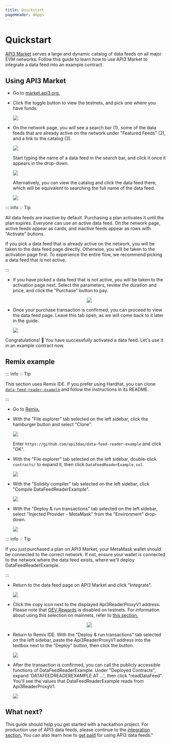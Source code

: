 ```yaml
---
title: Quickstart
pageHeader: dApps
---
```


<PageHeader/>

# Quickstart

[API3 Market](https://market.api3.org/) serves a large and dynamic catalog of data feeds on all major EVM networks.
Follow this guide to learn how to use API3 Market to integrate a data feed into an example contract.

## Using API3 Market

- Go to [market.api3.org.](https://market.api3.org/)

- Click the toggle button to view the testnets, and pick one where you have funds.

  <img src="./images/testnets-toggle.png">

- On the network page, you will see a search bar (1), some of the data feeds that are already active on the network under "Featured Feeds" (2), and a link to the catalog (3).

  <img src="./images/search.png">

  Start typing the name of a data feed in the search bar, and click it once it appears in the drop-down.

  <img src="./images/autocomplete.png">

  Alternatively, you can view the catalog and click the data feed there, which will be equivalent to searching the full name of the data feed.

  <img src="./images/search-results.png">

::: info 💡 Tip

All data feeds are inactive by default.
Purchasing a plan activates it until the plan expires.
Everyone can use an active data feed.
On the network page, active feeds appear as cards, and inactive feeds appear as rows with "Activate" buttons.

If you pick a data feed that is already active on the network, you will be taken to the data feed page directly.
Otherwise, you will be taken to the activation page first.
To experience the entire flow, we recommend picking a data feed that is not active.

:::

- If you have picked a data feed that is not active, you will be taken to the activation page next.
  Select the parameters, review the duration and price, and click the "Purchase" button to pay.

  <center><img src="./images/activate.png"></center>

- Once your purchase transaction is confirmed, you can proceed to view the data feed page.
  Leave this tab open, as we will come back to it later in the guide.

  <img src="./images/data-feed-page.png">

Congratulations! 🎉 You have successfully activated a data feed.
Let's use it in an example contract now.

## Remix example

::: info 💡 Tip

This section uses Remix IDE.
If you prefer using Hardhat, you can clone [`data-feed-reader-example`](https://github.com/api3dao/data-feed-reader-example) and follow the instructions in its README.

:::

- Go to [Remix.](https://remix.ethereum.org)

- With the "File explorer" tab selected on the left sidebar, click the hamburger button and select "Clone".

  <img src="./images/remix-hamburger.png">

  Enter `https://github.com/api3dao/data-feed-reader-example` and click "OK".

- With the "File explorer" tab selected on the left sidebar, double-click `contracts/` to expand it, then click `DataFeedReaderExample.sol`.

  <img src="./images/remix-contract.png">

- With the "Solidity compiler" tab selected on the left sidebar, click "Compile DataFeedReaderExample".

  <img src="./images/remix-compile.png">

- With the "Deploy & run transactions" tab selected on the left sidebar, select "Injected Provider - MetaMask" from the "Environment" drop-down.

  <img src="./images/remix-provider.png">

::: info 💡 Tip

If you just purchased a plan on API3 Market, your MetaMask wallet should be connected to the correct network.
If not, ensure your wallet is connected to the network where the data feed exists, where we'll deploy DataFeedReaderExample.

:::

- Return to the data feed page on API3 Market and click "Integrate".

  <img src="./images/integrate.png">

- Click the copy icon next to the displayed Api3ReaderProxyV1 address.
Please note that [OEV Rewards](/dapps/oev-rewards/) is disabled on testnets.
For information about using this selection on mainnets, refer to [this section.](/dapps/integration/index.md#integration-information)

  <center><img src="./images/proxy-address.png"></center>

- Return to Remix IDE.
  With the "Deploy & run transactions" tab selected on the left sidebar, paste the Api3ReaderProxyV1 address into the textbox next to the "Deploy" button, then click the button.

  <img src="./images/remix-deploy.png">

- After the transaction is confirmed, you can call the publicly accessible functions of DataFeedReaderExample.
  Under "Deployed Contracts", expand 'DATAFEEDREADEREXAMPLE AT ...', then click "readDataFeed".
  You'll see the values that DataFeedReaderExample reads from Api3ReaderProxyV1.

  <img src="./images/remix-read.png">

## What next?

This guide should help you get started with a hackathon project.
For production use of API3 data feeds, please continue to the [integration section.](/dapps/integration/)
You can also learn how to [get paid](/dapps/oev-rewards/) for using API3 data feeds."
